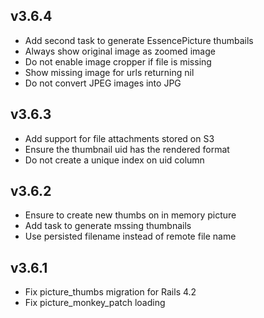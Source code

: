 ## v3.6.4

- Add second task to generate EssencePicture thumbails
- Always show original image as zoomed image
- Do not enable image cropper if file is missing
- Show missing image for urls returning nil
- Do not convert JPEG images into JPG

## v3.6.3

- Add support for file attachments stored on S3
- Ensure the thumbnail uid has the rendered format
- Do not create a unique index on uid column

## v3.6.2

- Ensure to create new thumbs on in memory picture
- Add task to generate mssing thumbnails
- Use persisted filename instead of remote file name

## v3.6.1

- Fix picture_thumbs migration for Rails 4.2
- Fix picture_monkey_patch loading

